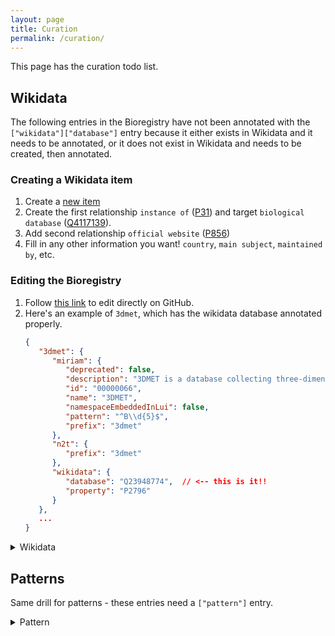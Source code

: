 ```yaml
---
layout: page
title: Curation
permalink: /curation/
---
```

This page has the curation todo list.

## Wikidata

The following entries in the Bioregistry have not been annotated with the `["wikidata"]["database"]` entry because it
either exists in Wikidata and it needs to be annotated, or it does not exist in Wikidata and needs to be created, then
annotated.

### Creating a Wikidata item

1. Create a [new item](https://www.wikidata.org/wiki/Special:NewItem)
2. Create the first relationship `instance of` ([P31](https://www.wikidata.org/wiki/Property:P31))
   and target `biological database` ([Q4117139](https://www.wikidata.org/wiki/Q4117139)).
3. Add second relationship `official website` ([P856](https://www.wikidata.org/wiki/Property:P856))
4. Fill in any other information you want! `country`, `main subject`, `maintained by`, etc.

### Editing the Bioregistry 

1. Follow [this link](https://github.com/cthoyt/bioregistry/edit/main/src/bioregistry/data/bioregistry.json) to edit
   directly on GitHub.
2. Here's an example of `3dmet`, which has the wikidata database annotated properly.
   ```json
   {
      "3dmet": {
         "miriam": {
            "deprecated": false,
            "description": "3DMET is a database collecting three-dimensional structures of natural metabolites.",
            "id": "00000066",
            "name": "3DMET",
            "namespaceEmbeddedInLui": false,
            "pattern": "^B\\d{5}$",
            "prefix": "3dmet"
         },
         "n2t": {
            "prefix": "3dmet"
         },
         "wikidata": {
            "database": "Q23948774",  // <-- this is it!!
            "property": "P2796"
         }
      },
      ...
   }
   ```

<details>
    <summary>Wikidata</summary>
<table>
<thead>
<tr>
    <th>Prefix</th>
    <th>Name</th>
</tr>
</thead>
<tbody>
    {% for entry in site.data.curation["wikidata"] %}
    <tr>
        <td>{{ entry.prefix }}</td>
        <td>{{ entry.name }}</td>
    </tr>
    {% endfor %}
</tbody>
</table>
</details>

## Patterns

Same drill for patterns - these entries need a `["pattern"]` entry.

<details>
    <summary>Pattern</summary>
<table>
<thead>
<tr>
    <th>Prefix</th>
    <th>Name</th>
</tr>
</thead>
<tbody>
    {% for entry in site.data.curation["pattern"] %}
    <tr>
        <td>{{ entry.prefix }}</td>
        <td>{{ entry.name }}</td>
    </tr>
    {% endfor %}
</tbody>
</table>
</details>

